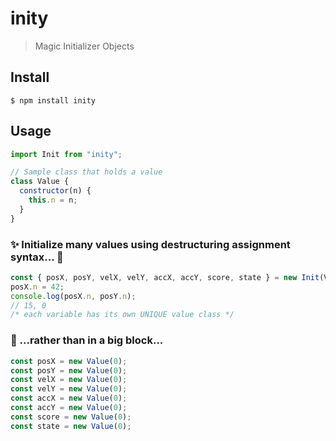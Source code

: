 # inity

> Magic Initializer Objects

## Install

```
$ npm install inity
```

## Usage

```js
import Init from "inity";

// Sample class that holds a value
class Value {
  constructor(n) {
    this.n = n;
  }
}
```

### ✨ Initialize many values using destructuring assignment syntax... 🧙

```js
const { posX, posY, velX, velY, accX, accY, score, state } = new Init(Value)(0);
posX.n = 42;
console.log(posX.n, posY.n);
// 15, 0
/* each variable has its own UNIQUE value class */
```

### 💩 ...rather than in a big block...

```js
const posX = new Value(0);
const posY = new Value(0);
const velX = new Value(0);
const velY = new Value(0);
const accX = new Value(0);
const accY = new Value(0);
const score = new Value(0);
const state = new Value(0);
```
